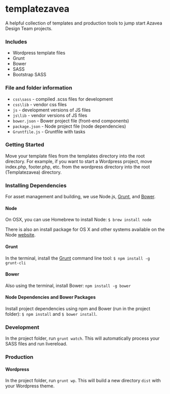 templatezavea
=============
A helpful collection of templates and production tools to jump start Azavea Design Team projects.
### Includes
* Wordpress template files
* Grunt
* Bower
* SASS
* Bootstrap SASS

### File and folder information

- `css\sass` - compiled .scss files for development
- `css\lib` - vendor css files
- `js` - development versions of JS files
- `js\lib` - vendor versions of JS files 
- `bower.json` - Bower project file (front-end components)
- `package.json` - Node project file (node dependencies)
- `Gruntfile.js` - Gruntfile with tasks

### Getting Started
Move your template files from the templates directory into the root directory. For example, if you want to start a Wordpress project, move index.php, footer.php, etc. from the wordpress directory into the root (Templatezavea) directory.
### Installing Dependencies
For asset management and building, we use Node.js, [Grunt](http://www.gruntjs.com), and [Bower](http://bower.io).
#### Node
On OSX, you can use Homebrew to install Node: `$ brew install node`

There is also an install package for OS X and other systems available on the Node [website](http://nodejs.org/download/).

#### Grunt

In the terminal, install the [Grunt](https://github.com/gruntjs/grunt-cli) command line tool: `$ npm install -g grunt-cli`

#### Bower

Also using the terminal, install Bower: `npm install -g bower`

#### Node Dependencies and Bower Packages

Install project dependencies using npm and Bower (run in the project folder): `$ npm install` and `$ bower install`.

### Development
In the project folder, run `grunt watch`. This will automatically process your SASS files and run livereload.

### Production
#### Wordpress
In the project folder, run `grunt wp`. This will build a new directory `dist` with your Wordpress theme.